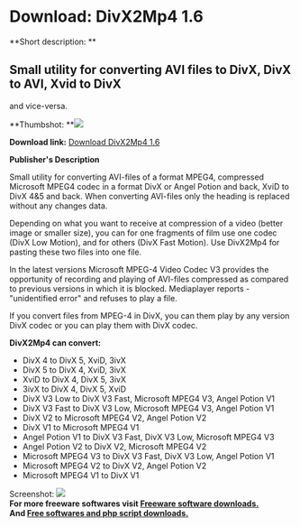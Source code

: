 # Download: DivX2Mp4 1.6

**Short description: **

## Small utility for converting AVI files to DivX, DivX to AVI, Xvid to DivX
and vice-versa.

  
**Thumbshot: **![](http://www.freewarefiles.com/screenshot/divx2mp4_md.gif)   
  
**Download link:** [Download DivX2Mp4 1.6](http://freesoftwares.boysofts.com/DivXMp_program_18947.html)  
  

**Publisher's Description**  
  

Small utility for converting AVI-files of a format MPEG4, compressed Microsoft
MPEG4 codec in a format DivX or Angel Potion and back, XviD to DivX 4&5 and
back. When converting AVI-files only the heading is replaced without any
changes data.

Depending on what you want to receive at compression of a video (better image
or smaller size), you can for one fragments of film use one codec (DivX Low
Motion), and for others (DivX Fast Motion). Use DivX2Mp4 for pasting these two
files into one file.

In the latest versions Microsoft MPEG-4 Video Codec V3 provides the
opportunity of recording and playing of AVI-files compressed as compared to
previous versions in which it is blocked. Mediaplayer reports - "unidentified
error" and refuses to play a file.

If you convert files from MPEG-4 in DivX, you can them play by any version
DivX codec or you can play them with DivX codec.

**DivX2Mp4 can convert:**

  * DivX 4 to DivX 5, XviD, 3ivX 
  * DivX 5 to DivX 4, XviD, 3ivX 
  * XviD to DivX 4, DivX 5, 3ivX 
  * 3ivX to DivX 4, DivX 5, XviD 
  * DivX V3 Low to DivX V3 Fast, Microsoft MPEG4 V3, Angel Potion V1 
  * DivX V3 Fast to DivX V3 Low, Microsoft MPEG4 V3, Angel Potion V1 
  * DivX V2 to Microsoft MPEG4 V2, Angel Potion V2 
  * DivX V1 to Microsoft MPEG4 V1 
  * Angel Potion V1 to DivX V3 Fast, DivX V3 Low, Microsoft MPEG4 V3 
  * Angel Potion V2 to DivX V2, Microsoft MPEG4 V2 
  * Microsoft MPEG4 V3 to DivX V3 Fast, DivX V3 Low, Angel Potion V1 
  * Microsoft MPEG4 V2 to DivX V2, Angel Potion V2 
  * Microsoft MPEG4 V1 to DivX V1 

  
  
Screenshot: ![](http://www.freewarefiles.com/screenshot/divx2mp4.gif)  
**For more freeware softwares visit [Freeware software downloads.](http://freesoftwares.boysofts.com/)**   
**And [Free softwares and php script downloads.](http://www.boysofts.com/)**

